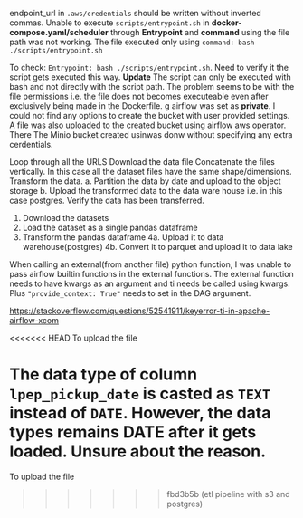 endpoint_url in `.aws/credentials` should be written without inverted commas.
Unable to execute `scripts/entrypoint.sh` in **docker-compose.yaml/scheduler** through **Entrypoint** and **command** using the file path  was not working.
The file executed only using `command: bash ./scripts/entrypoint.sh`

To check: `Entrypoint: bash ./scripts/entrypoint.sh`. Need to verify it the script gets executed this way.
**Update** The script can only be executed with bash and not directly with the script path. The problem seems to be with the file permissions i.e. the file does not becomes executeable even after exclusively being made in the Dockerfile.
g airflow was set as **private**. I could not find any options to create the bucket with user provided settings. A file was also uploaded to the created bucket using airflow aws operator. There 
The Minio bucket created usinwas donw without specifying any extra cerdentials.

Loop through all the URLS
Download the data file
Concatenate the files vertically. In this case all the dataset files have the same shape/dimensions.
Transform the data.
a. Partition the data by date and upload to the object storage
b. Upload the transformed data to the data ware house i.e. in this case postgres.
Verify the data has been transferred.

1. Download the datasets
2. Load the dataset as a single pandas dataframe
3. Transform the pandas dataframe
4a. Upload it to data warehouse(postgres)
4b. Convert it to parquet and upload it to data lake

When calling an external(from another file) python function, I was unable to pass airflow builtin functions in the external functions. The external function needs to have kwargs as an argument and ti needs be called using kwargs. Plus `"provide_context: True"` needs to set in the DAG argument.

https://stackoverflow.com/questions/52541911/keyerror-ti-in-apache-airflow-xcom

<<<<<<< HEAD
To upload the file

The data type of column `lpep_pickup_date` is casted as `TEXT` instead of `DATE`. However, the data types remains DATE after it gets loaded. Unsure about the reason.
=======
To upload the file
>>>>>>> fbd3b5b (etl pipeline with s3 and postgres)
